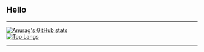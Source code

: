 ## Hello

----
[![Anurag's GitHub stats](https://github-readme-stats.vercel.app/api?username=mintropy)](https://github.com/anuraghazra/github-readme-stats) <br>
[![Top Langs](https://github-readme-stats.vercel.app/api/top-langs/?username=mintropy)](https://github.com/anuraghazra/github-readme-stats) <br>
<!-- [![Solved.ac 프로필](http://mazassumnida.wtf/api/generate_badge?boj=mintropy)](https://solved.ac/mintropy) -->

----